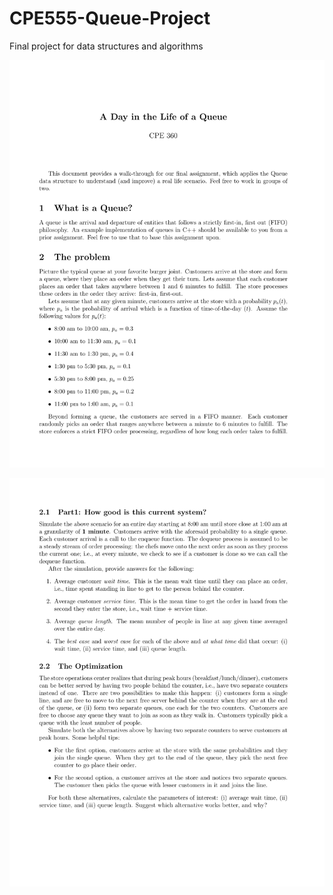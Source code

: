 # CPE555-Queue-Project
Final project for data structures and algorithms


![assignmentDetail1](./assignmentDetails/queue-1.png)

![assignmentDetail2](./assignmentDetails/queue-2.png)

